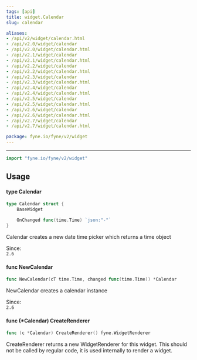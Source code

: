 ```yaml
---
tags: [api]
title: widget.Calendar
slug: calendar

aliases:
- /api/v2/widget/calendar.html
- /api/v2.0/widget/calendar
- /api/v2.0/widget/calendar.html
- /api/v2.1/widget/calendar
- /api/v2.1/widget/calendar.html
- /api/v2.2/widget/calendar
- /api/v2.2/widget/calendar.html
- /api/v2.3/widget/calendar
- /api/v2.3/widget/calendar.html
- /api/v2.4/widget/calendar
- /api/v2.4/widget/calendar.html
- /api/v2.5/widget/calendar
- /api/v2.5/widget/calendar.html
- /api/v2.6/widget/calendar
- /api/v2.6/widget/calendar.html
- /api/v2.7/widget/calendar
- /api/v2.7/widget/calendar.html

package: fyne.io/fyne/v2/widget
---
```



---
```go
import "fyne.io/fyne/v2/widget"
```

## Usage

#### type Calendar

```go
type Calendar struct {
	BaseWidget

	OnChanged func(time.Time) `json:"-"`
}
```

Calendar creates a new date time picker which returns a time object


<div class="since">Since: <code>
2.6</code></div>

#### func  NewCalendar

```go
func NewCalendar(cT time.Time, changed func(time.Time)) *Calendar
```
NewCalendar creates a calendar instance


<div class="since">Since: <code>
2.6</code></div>

#### func (*Calendar) CreateRenderer

```go
func (c *Calendar) CreateRenderer() fyne.WidgetRenderer
```
CreateRenderer returns a new WidgetRenderer for this widget. This should not be called by regular code, it is used internally to render a widget.
